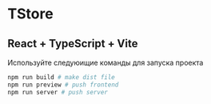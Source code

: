# TStore
## React + TypeScript + Vite


Используйте следуюищие команды для запуска проекта

```bash
npm run build # make dist file
npm run preview # push frontend
npm run server # push server
```